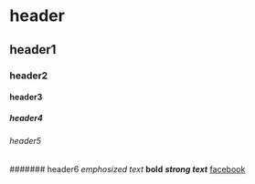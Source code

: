 # header
## header1
### header2
#### header3
##### header4
###### header5
####### header6
*emphosized text*
**bold**
***strong text***
[facebook](www.facebook.com)
